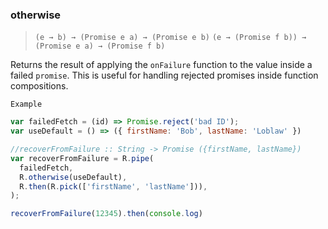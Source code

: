 ### otherwise

> ```(e → b) → (Promise e a) → (Promise e b)```
> ```(e → (Promise f b)) → (Promise e a) → (Promise f b)```

Returns the result of applying the `onFailure` function to the value inside a failed `promise`. This is useful for handling rejected promises inside function compositions.

`Example`

```js
var failedFetch = (id) => Promise.reject('bad ID');
var useDefault = () => ({ firstName: 'Bob', lastName: 'Loblaw' })

//recoverFromFailure :: String -> Promise ({firstName, lastName})
var recoverFromFailure = R.pipe(
  failedFetch,
  R.otherwise(useDefault),
  R.then(R.pick(['firstName', 'lastName'])),
);

recoverFromFailure(12345).then(console.log)
```